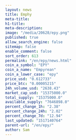 ```yaml
---
layout: news
title: Emphy
meta-title: 
h1-title: 
meta-description: 
image: "/media/20628/epy.png"
published: true
allow_search_engine: false
sitemap: false
enable_comment: false
sort_order: 613
permalink: "/en/epy/news.html"
coin_a_symbol: "EPY"
coin_a_name: "Empyrean"
coin_a_lower_case: "epy"
price_usd: "0.612733"
price_btc: "0.00005215"
24h_volume_usd: "2638.43"
market_cap_usd: "15375000.0"
total_supply: "15375000.0"
available_supply: "7646898.0"
percent_change_1h: "2.38"
percent_change_24h: "2.02"
percent_change_7d: "12.94"
last_updated: "1517140764"
parent-url: "/en/epy/"
author: Sam
---
```


